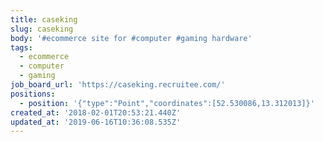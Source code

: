 ```yaml
---
title: caseking
slug: caseking
body: '#ecommerce site for #computer #gaming hardware'
tags:
  - ecommerce
  - computer
  - gaming
job_board_url: 'https://caseking.recruitee.com/'
positions:
  - position: '{"type":"Point","coordinates":[52.530086,13.312013]}'
created_at: '2018-02-01T20:53:21.440Z'
updated_at: '2019-06-16T10:36:08.535Z'
---
```


